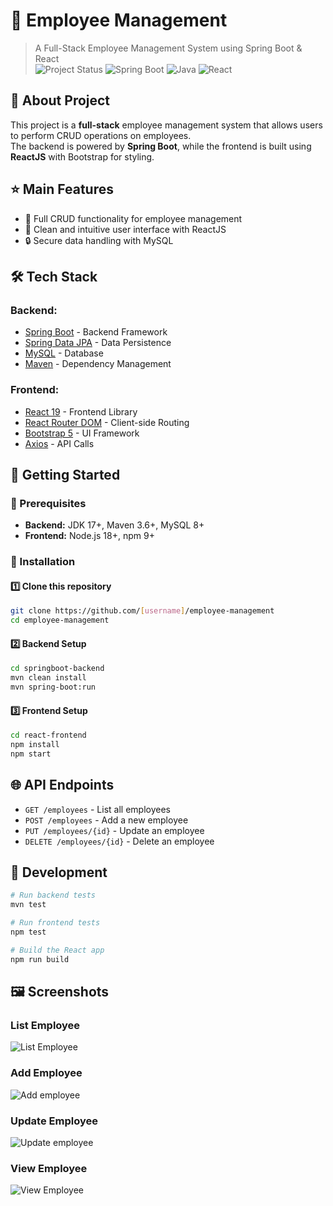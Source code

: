 # 👥 Employee Management
> A Full-Stack Employee Management System using Spring Boot & React  
![Project Status](https://img.shields.io/badge/status-active-success.svg)
> ![Spring Boot](https://img.shields.io/badge/Spring%20Boot-3.5.0--SNAPSHOT-brightgreen.svg)
![Java](https://img.shields.io/badge/Java-17-orange.svg) ![React](https://img.shields.io/badge/React-19-blue.svg)  

## 📖 About Project  
This project is a **full-stack** employee management system that allows users to perform CRUD operations on employees.  
The backend is powered by **Spring Boot**, while the frontend is built using **ReactJS** with Bootstrap for styling.  

## ⭐ Main Features  
- 📝 Full CRUD functionality for employee management  
- 🎨 Clean and intuitive user interface with ReactJS  
- 🔒 Secure data handling with MySQL  

## 🛠️ Tech Stack  
### Backend:
- [Spring Boot](https://spring.io/projects/spring-boot) - Backend Framework  
- [Spring Data JPA](https://spring.io/projects/spring-data-jpa) - Data Persistence  
- [MySQL](https://www.mysql.com/) - Database  
- [Maven](https://maven.apache.org/) - Dependency Management  

### Frontend:
- [React 19](https://react.dev/) - Frontend Library  
- [React Router DOM](https://reactrouter.com/) - Client-side Routing  
- [Bootstrap 5](https://getbootstrap.com/) - UI Framework  
- [Axios](https://axios-http.com/) - API Calls  

## 🏁 Getting Started  

### 🔧 Prerequisites  
- **Backend:** JDK 17+, Maven 3.6+, MySQL 8+  
- **Frontend:** Node.js 18+, npm 9+  

### 🚀 Installation  

#### 1️⃣ Clone this repository  
```bash
git clone https://github.com/[username]/employee-management
cd employee-management
```

#### 2️⃣ Backend Setup  
```bash
cd springboot-backend
mvn clean install
mvn spring-boot:run
```

#### 3️⃣ Frontend Setup  
```bash
cd react-frontend
npm install
npm start
```

## 🌐 API Endpoints  
- `GET /employees` - List all employees  
- `POST /employees` - Add a new employee  
- `PUT /employees/{id}` - Update an employee  
- `DELETE /employees/{id}` - Delete an employee  

## 🔧 Development  
```bash
# Run backend tests
mvn test

# Run frontend tests
npm test

# Build the React app
npm run build
```
## 🖼️ Screenshots

### List Employee
![List Employee](https://github.com/user-attachments/assets/f2e5029f-34f1-4f6b-916c-c582bd01fb02)

### Add Employee
![Add employee](https://github.com/user-attachments/assets/95fa7482-7e57-4386-b4bc-57b79d9397ba)

### Update Employee
![Update employee](https://github.com/user-attachments/assets/b24a1f94-eda4-4a82-a7ab-52886386c83b)

### View Employee
![View Employee](https://github.com/user-attachments/assets/33ceb461-7294-497f-b238-d2c28eaee1fe)
